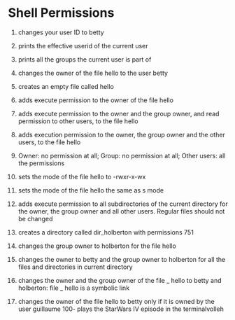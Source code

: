 # Shell Permissions

1. changes your user ID to betty

1. prints the effective userid of the current user

1. prints all the groups the current user is part of

1. changes the owner of the file hello to the user betty

1. creates an empty file called hello

1. adds execute permission to the owner of the file hello

1. adds execute permission to the owner and the group owner, and read permission to other users, to the file hello

1. adds execution permission to the owner, the group owner and the other users, to the file hello

1. Owner: no permission at all; Group: no permission at all; Other users: all the permissions

1. sets the mode of the file hello to -rwxr-x-wx

1. sets the mode of the file hello the same as s mode

1. adds execute permission to all subdirectories of the current directory for the owner, the group owner and all other users. Regular files should not be changed

1. creates a directory called dir_holberton with permissions 751

1. changes the group owner to holberton for the file hello

1. changes the owner to betty and the group owner to holberton for all the files and directories in current directory

1. changes the owner and the group owner of the file _ hello to betty and holberton: file _ hello is a symbolic link

1. changes the owner of the file hello to betty only if it is owned by the user guillaume
100- plays the StarWars IV episode in the terminalvolleh
